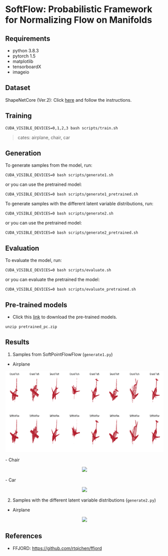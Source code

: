 # SoftFlow: Probabilistic Framework for Normalizing Flow on Manifolds

## Requirements
- python 3.8.3
- pytorch 1.5
- matplotlib
- tensorboardX
- imageio

## Dataset
ShapeNetCore (Ver.2): Click [here](https://github.com/stevenygd/PointFlow) and follow the instructions. 

## Training
```train
CUDA_VISIBLE_DEVICES=0,1,2,3 bash scripts/train.sh
```
> cates: airplane, chair, car

## Generation

To generate samples from the model, run:

```generate1
CUDA_VISIBLE_DEVICES=0 bash scripts/generate1.sh
```

or you can use the pretrained model:
```generate1_pretrained
CUDA_VISIBLE_DEVICES=0 bash scripts/generate1_pretrained.sh
```

To generate samples with the different latent variable distributions, run:

```generate2
CUDA_VISIBLE_DEVICES=0 bash scripts/generate2.sh
```
or you can use the pretrained model:
```generate2_pretrained
CUDA_VISIBLE_DEVICES=0 bash scripts/generate2_pretrained.sh
```

## Evaluation

To evaluate the model, run:

```evaluate
CUDA_VISIBLE_DEVICES=0 bash scripts/evaluate.sh
```

or you can evaluate the pretrained the model:

```evaluate_pretrained
CUDA_VISIBLE_DEVICES=0 bash scripts/evaluate_pretrained.sh
```

## Pre-trained models
- Click this [link](https://drive.google.com/open?id=1w-hrHth_w0GMyTFEjqywvcjGKJDXgR5e) to download the pre-trained models.
```
unzip pretrained_pc.zip
```

## Results
1. Samples from SoftPointFlowFlow (`generate1.py`)
- Airplane
<p align="center">
    <img src="assets/generate1/airplane/seen/result_seen_2.png" height=256/>
</p>
- Chair
<p align="center">
    <img src="assets/generate1/chair/seen/result_seen_2.png" height=256/>
</p>
- Car
<p align="center">
    <img src="assets/generate1/car/seen/result_seen_2.png" height=256/>
</p>

2. Samples with the different latent variable distributions (`generate2.py`)

- Airplane
<p align="center">
    <img src="assets/generate2/chair/results_1.png" height=256/>
</p>

## References
- FFJORD: https://github.com/rtqichen/ffjord